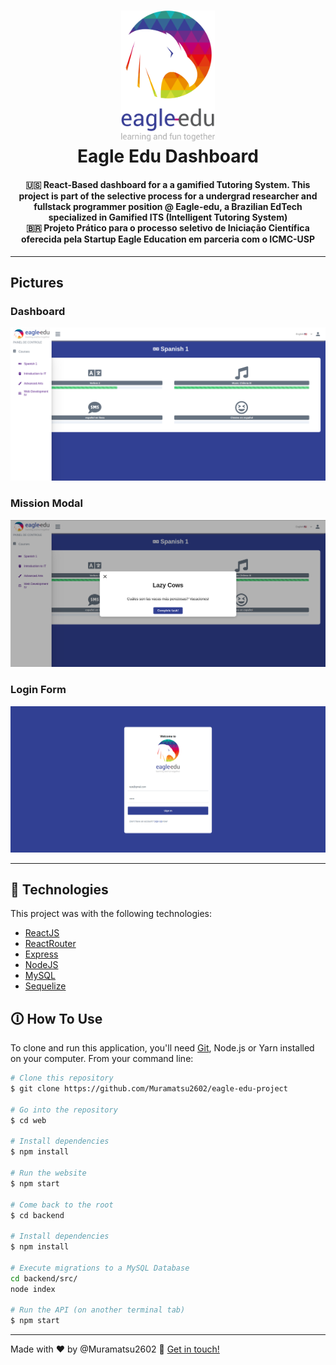 <h1 align="center">
    <img alt="Eagle Edu Logo" width="150"  src="web/src/assets/main-logo.png" />
    <br>
    Eagle Edu Dashboard
</h1>

<h4 align="center">
     🇺🇸   React-Based dashboard for a a gamified Tutoring System. This project is part of the selective process for a undergrad researcher and fullstack programmer position @ Eagle-edu, a Brazilian EdTech specialized in Gamified ITS (Intelligent Tutoring System) <br>
  🇧🇷 Projeto Prático para o processo seletivo de Iniciação Científica oferecida pela Startup Eagle Education em parceria com o ICMC-USP 
</h4>

---

## Pictures

### Dashboard
<img alt="Eagle Edu Dashboard with Sidemenu activated"  src="readme-assets/dashboard_pic.png" />

### Mission Modal
<img alt="Eagle edu Mission Modal"  src="readme-assets/mission_modal.png" />

### Login Form
<img alt="Eagle edu Login Form"  src="readme-assets/login_form.png" />

---
## 🚀 Technologies

This project was with the following technologies:

-  [ReactJS](https://reactjs.org/)
-  [ReactRouter](https://reactrouter.com/web/guides/quick-start)
-  [Express](https://expressjs.com/)
-  [NodeJS](https://nodejs.org/en/)
-  [MySQL](https://www.mysql.com/)
-  [Sequelize](https://sequelize.org/)

## 🛈 How To Use

To clone and run this application, you'll need [Git](https://git-scm.com), Node.js or Yarn installed on your computer. From your command line:

```bash
# Clone this repository
$ git clone https://github.com/Muramatsu2602/eagle-edu-project

# Go into the repository
$ cd web

# Install dependencies
$ npm install

# Run the website
$ npm start

# Come back to the root
$ cd backend

# Install dependencies
$ npm install

# Execute migrations to a MySQL Database
cd backend/src/
node index

# Run the API (on another terminal tab)
$ npm start

```

---
Made with ♥ by @Muramatsu2602 👋  [Get in touch!](https://www.linkedin.com/in/muramatsu-pedro)

